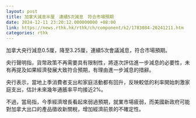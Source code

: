 ```yaml
---
layout: post
title: 加拿大減息半厘　連續5次減息　符合市場預期
date: 2024-12-11 23:20:12.000000000 +08:00
link: https://news.rthk.hk/rthk/ch/component/k2/1783084-20241211.htm
categories: rthk
---
```


加拿大央行減息0.5厘，降至3.25厘，連續5次會議減息，符合市場預期。

央行聲明指，貨幣政策不再需要具有限制性，將逐次評估進一步減息的必要性，未有再提及如果經濟發展大致符合預期，有理由進一步減息的措辭。

央行表示，當地上季消費者支出和家庭活動都有回升，反映較低的利率開始刺激家庭支出，估計未來幾年通脹率平均接近2%。

不過，當局指，今季經濟增長看起來弱過預期，就業市場疲弱，而美國新政府可能對加拿大出口的產品徵收新關稅，增加經濟前景的不確定性。
